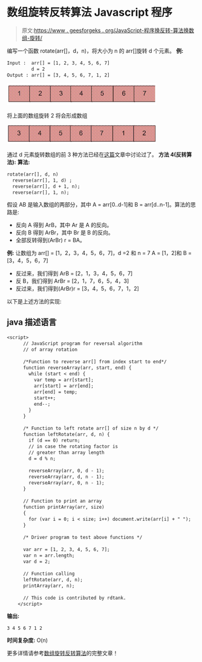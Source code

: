 # 数组旋转反转算法 Javascript 程序

> 原文:[https://www . geesforgeks . org/JavaScript-程序换反转-算法换数组-旋转/](https://www.geeksforgeeks.org/javascript-program-for-reversal-algorithm-for-array-rotation/)

编写一个函数 rotate(arr[]，d，n)，将大小为 n 的 arr[]旋转 d 个元素。
**例:**

```
Input :  arr[] = [1, 2, 3, 4, 5, 6, 7]
         d = 2
Output : arr[] = [3, 4, 5, 6, 7, 1, 2] 
```

![Array](img/ba17844d7fa31a1b00169a41fc3bc3d3.png)

将上面的数组旋转 2 将会形成数组

![ArrayRotation1](img/a0ca29059e52fd48e525698f91766984.png)

通过 d 元素旋转数组的前 3 种方法已经在[这篇](https://www.geeksforgeeks.org/array-rotation/)文章中讨论过了。
**方法 4(反转算法):**
**算法:**

```
rotate(arr[], d, n)
  reverse(arr[], 1, d) ;
  reverse(arr[], d + 1, n);
  reverse(arr[], 1, n);
```

假设 AB 是输入数组的两部分，其中 A = arr[0..d-1]和 B = arr[d..n-1]。算法的思路是:

*   反向 A 得到 ArB，其中 Ar 是 A 的反向。
*   反向 B 得到 ArBr，其中 Br 是 B 的反向。
*   全部反转得到(ArBr) r = BA。

**例:**
让数组为 arr[] = [1，2，3，4，5，6，7]，d =2 和 n = 7
A = [1，2]和 B = [3，4，5，6，7]

*   反过来，我们得到 ArB = [2，1，3，4，5，6，7]
*   反 B，我们得到 ArBr = [2，1，7，6，5，4，3]
*   反过来，我们得到(ArBr)r = [3，4，5，6，7，1，2]

以下是上述方法的实现:

## java 描述语言

```
<script>
      // JavaScript program for reversal algorithm
      // of array rotation

      /*Function to reverse arr[] from index start to end*/
      function reverseArray(arr, start, end) {
        while (start < end) {
          var temp = arr[start];
          arr[start] = arr[end];
          arr[end] = temp;
          start++;
          end--;
        }
      }

      /* Function to left rotate arr[] of size n by d */
      function leftRotate(arr, d, n) {
        if (d == 0) return;
        // in case the rotating factor is
        // greater than array length
        d = d % n;

        reverseArray(arr, 0, d - 1);
        reverseArray(arr, d, n - 1);
        reverseArray(arr, 0, n - 1);
      }

      // Function to print an array
      function printArray(arr, size) 
      {
        for (var i = 0; i < size; i++) document.write(arr[i] + " ");
      }

      /* Driver program to test above functions */

      var arr = [1, 2, 3, 4, 5, 6, 7];
      var n = arr.length;
      var d = 2;

      // Function calling
      leftRotate(arr, d, n);
      printArray(arr, n);

      // This code is contributed by rdtank.
    </script>
```

**输出:**

```
3 4 5 6 7 1 2
```

**时间复杂度:** O(n)

更多详情请参考[数组旋转反转算法](https://www.geeksforgeeks.org/program-for-array-rotation-continued-reversal-algorithm/)的完整文章！